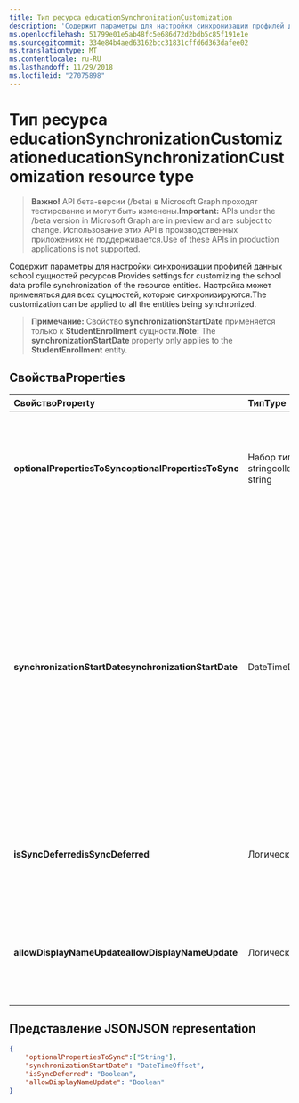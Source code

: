 ```yaml
---
title: Тип ресурса educationSynchronizationCustomization
description: 'Содержит параметры для настройки синхронизации профилей данных school сущностей ресурсов. Настройка может применяться для всех сущностей, которые синхронизируются. '
ms.openlocfilehash: 51799e01e5ab48fc5e686d72d2bdb5c85f191e1e
ms.sourcegitcommit: 334e84b4aed63162bcc31831cffd6d363dafee02
ms.translationtype: MT
ms.contentlocale: ru-RU
ms.lasthandoff: 11/29/2018
ms.locfileid: "27075898"
---
```

# <a name="educationsynchronizationcustomization-resource-type"></a><span data-ttu-id="6e3c6-104">Тип ресурса educationSynchronizationCustomization</span><span class="sxs-lookup"><span data-stu-id="6e3c6-104">educationSynchronizationCustomization resource type</span></span>

> <span data-ttu-id="6e3c6-105">**Важно!** API бета-версии (/beta) в Microsoft Graph проходят тестирование и могут быть изменены.</span><span class="sxs-lookup"><span data-stu-id="6e3c6-105">**Important:** APIs under the /beta version in Microsoft Graph are in preview and are subject to change.</span></span> <span data-ttu-id="6e3c6-106">Использование этих API в производственных приложениях не поддерживается.</span><span class="sxs-lookup"><span data-stu-id="6e3c6-106">Use of these APIs in production applications is not supported.</span></span>

<span data-ttu-id="6e3c6-107">Содержит параметры для настройки синхронизации профилей данных school сущностей ресурсов.</span><span class="sxs-lookup"><span data-stu-id="6e3c6-107">Provides settings for customizing the school data profile synchronization of the resource entities.</span></span> <span data-ttu-id="6e3c6-108">Настройка может применяться для всех сущностей, которые синхронизируются.</span><span class="sxs-lookup"><span data-stu-id="6e3c6-108">The customization can be applied to all the entities being synchronized.</span></span> 

><span data-ttu-id="6e3c6-109">**Примечание:** Свойство **synchronizationStartDate** применяется только к **StudentEnrollment** сущности.</span><span class="sxs-lookup"><span data-stu-id="6e3c6-109">**Note:** The **synchronizationStartDate** property only applies to the **StudentEnrollment** entity.</span></span>

## <a name="properties"></a><span data-ttu-id="6e3c6-110">Свойства</span><span class="sxs-lookup"><span data-stu-id="6e3c6-110">Properties</span></span>

| <span data-ttu-id="6e3c6-111">Свойство</span><span class="sxs-lookup"><span data-stu-id="6e3c6-111">Property</span></span> | <span data-ttu-id="6e3c6-112">Тип</span><span class="sxs-lookup"><span data-stu-id="6e3c6-112">Type</span></span> | <span data-ttu-id="6e3c6-113">Description</span><span class="sxs-lookup"><span data-stu-id="6e3c6-113">Description</span></span> |
|:-|:-|:-|
| <span data-ttu-id="6e3c6-114">**optionalPropertiesToSync**</span><span class="sxs-lookup"><span data-stu-id="6e3c6-114">**optionalPropertiesToSync**</span></span> | <span data-ttu-id="6e3c6-115">Набор типа string</span><span class="sxs-lookup"><span data-stu-id="6e3c6-115">collection of string</span></span> |  <span data-ttu-id="6e3c6-116">Коллекция имен свойств для синхронизации. Если задано значение null, все свойства будут синхронизированы.</span><span class="sxs-lookup"><span data-stu-id="6e3c6-116">The collection of property names to sync. If set to null, all properties will be synchronized.</span></span>       |
| <span data-ttu-id="6e3c6-117">**synchronizationStartDate**</span><span class="sxs-lookup"><span data-stu-id="6e3c6-117">**synchronizationStartDate**</span></span> | <span data-ttu-id="6e3c6-118">DateTime</span><span class="sxs-lookup"><span data-stu-id="6e3c6-118">DateTime</span></span> |  <span data-ttu-id="6e3c6-119">Дата начала для синхронизации.</span><span class="sxs-lookup"><span data-stu-id="6e3c6-119">The date that the synchronization should start.</span></span> <span data-ttu-id="6e3c6-120">Это значение необходимо задать в будущем.</span><span class="sxs-lookup"><span data-stu-id="6e3c6-120">This value should be set to a future date.</span></span> <span data-ttu-id="6e3c6-121">Если параметр имеет значение null, ресурс будет синхронизирован после завершения настройки профиля.</span><span class="sxs-lookup"><span data-stu-id="6e3c6-121">If set to null, the resource will be synchronized when the profile setup completes.</span></span> <span data-ttu-id="6e3c6-122">**Примечание:** Применяется только к свойству **StudentEnrollment** .</span><span class="sxs-lookup"><span data-stu-id="6e3c6-122">**Note:** This only applies to the **StudentEnrollment** property.</span></span>      |
|<span data-ttu-id="6e3c6-123">**isSyncDeferred**</span><span class="sxs-lookup"><span data-stu-id="6e3c6-123">**isSyncDeferred**</span></span> |<span data-ttu-id="6e3c6-124">Логический</span><span class="sxs-lookup"><span data-stu-id="6e3c6-124">Boolean</span></span> | <span data-ttu-id="6e3c6-125">Указывает, будет ли синхронизация родительской сущности откладывается на более позднюю дату.</span><span class="sxs-lookup"><span data-stu-id="6e3c6-125">Indicates whether synchronization of the parent entity is deferred to a later date.</span></span> |
| <span data-ttu-id="6e3c6-126">**allowDisplayNameUpdate**</span><span class="sxs-lookup"><span data-stu-id="6e3c6-126">**allowDisplayNameUpdate**</span></span> | <span data-ttu-id="6e3c6-127">Логический</span><span class="sxs-lookup"><span data-stu-id="6e3c6-127">Boolean</span></span> |  <span data-ttu-id="6e3c6-128">Указывает, является ли отображаемое имя ресурса может быть перезаписана при синхронизации.</span><span class="sxs-lookup"><span data-stu-id="6e3c6-128">Indicates whether the display name of the resource can be overwritten by the sync.</span></span>         |


## <a name="json-representation"></a><span data-ttu-id="6e3c6-129">Представление JSON</span><span class="sxs-lookup"><span data-stu-id="6e3c6-129">JSON representation</span></span>
<!-- {
  "blockType": "resource",
  "optionalProperties": [

  ],
  "@odata.type": "#microsoft.graph.educationSynchronizationCustomization"
}-->

```json
{  
    "optionalPropertiesToSync":["String"],
    "synchronizationStartDate": "DateTimeOffset",
    "isSyncDeferred": "Boolean",
    "allowDisplayNameUpdate": "Boolean"
}
```
